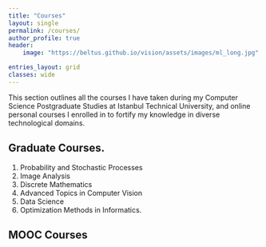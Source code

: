 ```yaml
---
title: "Courses"
layout: single
permalink: /courses/
author_profile: true
header:
    image: "https://beltus.github.io/vision/assets/images/ml_long.jpg"

entries_layout: grid
classes: wide
---
```


This section outlines all the courses I have taken during my Computer Science Postgraduate Studies at Istanbul Technical University, and online personal courses I enrolled in to fortify my knowledge in diverse technological domains.

## Graduate Courses.
1. Probability and Stochastic Processes
2. Image Analysis
3. Discrete Mathematics
4. Advanced Topics in Computer Vision
5. Data Science
6. Optimization Methods in Informatics.

## MOOC Courses
